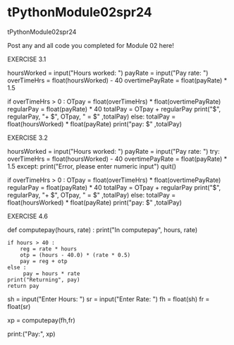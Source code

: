 # tPythonModule02spr24
tPythonModule02spr24

Post any and all code you completed for Module 02 here!

EXERCISE 3.1

hoursWorked = input("Hours worked: ")
payRate = input("Pay rate: ")
overTimeHrs = float(hoursWorked) - 40
overtimePayRate = float(payRate) * 1.5


if overTimeHrs > 0 :
    OTpay = float(overTimeHrs) * float(overtimePayRate) 
    regularPay = float(payRate) * 40
    totalPay = OTpay + regularPay
    print("$", regularPay, "+ $", OTpay, " = $" ,totalPay)
else:
    totalPay = float(hoursWorked) * float(payRate)
    print("pay: $" ,totalPay)



EXERCISE 3.2

hoursWorked = input("Hours worked: ")
payRate = input("Pay rate: ")
try:
    overTimeHrs = float(hoursWorked) - 40
    overtimePayRate = float(payRate) * 1.5
except: 
    print("Error, please enter numeric input")
    quit()
    
if overTimeHrs > 0 :
    OTpay = float(overTimeHrs) * float(overtimePayRate) 
    regularPay = float(payRate) * 40
    totalPay = OTpay + regularPay
    print("$", regularPay, "+ $", OTpay, " = $" ,totalPay)
else:
    totalPay = float(hoursWorked) * float(payRate)
    print("pay: $" ,totalPay)


EXERCISE 4.6

def computepay(hours, rate) :
    print("In computepay", hours, rate)

    if hours > 40 :
        reg = rate * hours
        otp = (hours - 40.0) * (rate * 0.5)
        pay = reg + otp
    else :
         pay = hours * rate
    print("Returning", pay)
    return pay

sh = input("Enter Hours: ")
sr = input("Enter Rate: ")
fh = float(sh)
fr = float(sr)

xp = computepay(fh,fr)

print:("Pay:", xp)
